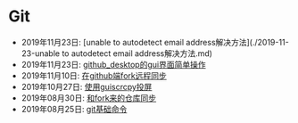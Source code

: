 # Git  
  * 2019年11月23日: [unable to autodetect email address解决方法](./2019-11-23-unable to autodetect email address解决方法.md)  
  * 2019年11月23日: [github_desktop的gui界面简单操作](./2019-11-23-github_desktop的gui界面简单操作.md)  
  * 2019年11月10日: [在github端fork远程同步](./2019-11-10-在github端fork远程同步.md)  
  * 2019年10月27日: [使用guiscrcpy投屏](./2019-10-27-使用guiscrcpy投屏.md)  
  * 2019年08月30日: [和fork来的仓库同步](./2019-08-30-和fork来的仓库同步.md)  
  * 2019年08月25日: [git基础命令](./2019-08-25-git基础命令.md)  

